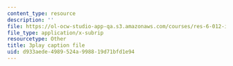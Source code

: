 ```yaml
---
content_type: resource
description: ''
file: https://ol-ocw-studio-app-qa.s3.amazonaws.com/courses/res-6-012-introduction-to-probability-spring-2018/d933aede4989524a998819d71bfd1e94_MvGuBQZZuLM.vtt
file_type: application/x-subrip
resourcetype: Other
title: 3play caption file
uid: d933aede-4989-524a-9988-19d71bfd1e94
---
```

